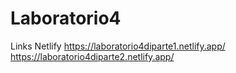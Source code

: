 # Laboratorio4
Links Netlify
https://laboratorio4diparte1.netlify.app/
https://laboratorio4diparte2.netlify.app/
